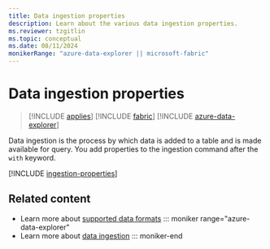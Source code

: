 ```yaml
---
title: Data ingestion properties
description: Learn about the various data ingestion properties.
ms.reviewer: tzgitlin
ms.topic: conceptual
ms.date: 08/11/2024
monikerRange: "azure-data-explorer || microsoft-fabric"
---
```

# Data ingestion properties

> [!INCLUDE [applies](includes/applies-to-version/applies.md)] [!INCLUDE [fabric](includes/applies-to-version/fabric.md)] [!INCLUDE [azure-data-explorer](includes/applies-to-version/azure-data-explorer.md)] 

Data ingestion is the process by which data is added to a table and is made available for query. You add properties to the ingestion command after the `with` keyword.

[!INCLUDE [ingestion-properties](includes/ingestion-properties.md)]

## Related content

* Learn more about [supported data formats](ingestion-supported-formats.md)
::: moniker range="azure-data-explorer"
* Learn more about [data ingestion](/azure/data-explorer/ingest-data-overview)
::: moniker-end
